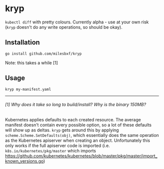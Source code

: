 # kryp

`kubectl diff` with pretty colours. Currently alpha - use at your own risk (`kryp` doesn't do any write operations, so should be okay).

## Installation

`go install github.com/milesbxf/kryp`

Note: this takes a while [1]

## Usage

`kryp my-manifest.yaml`


---
###### [1] Why does it take so long to build/install? Why is the binary 150MB?

Kubernetes applies defaults to each created resource. The average manifest doesn't contain every possible option, so a lot of these defaults will show up as deltas. `kryp` gets around this by applying `scheme.Scheme.SetDefaults(obj)`, which essentially does the same operation as the Kubernetes apiserver when creating an object. Unfortunately this only works if the full apiserver code is imported (i.e. `k8s.io/kubernetes/pkg/master` which imports https://github.com/kubernetes/kubernetes/blob/master/pkg/master/import_known_versions.go)
